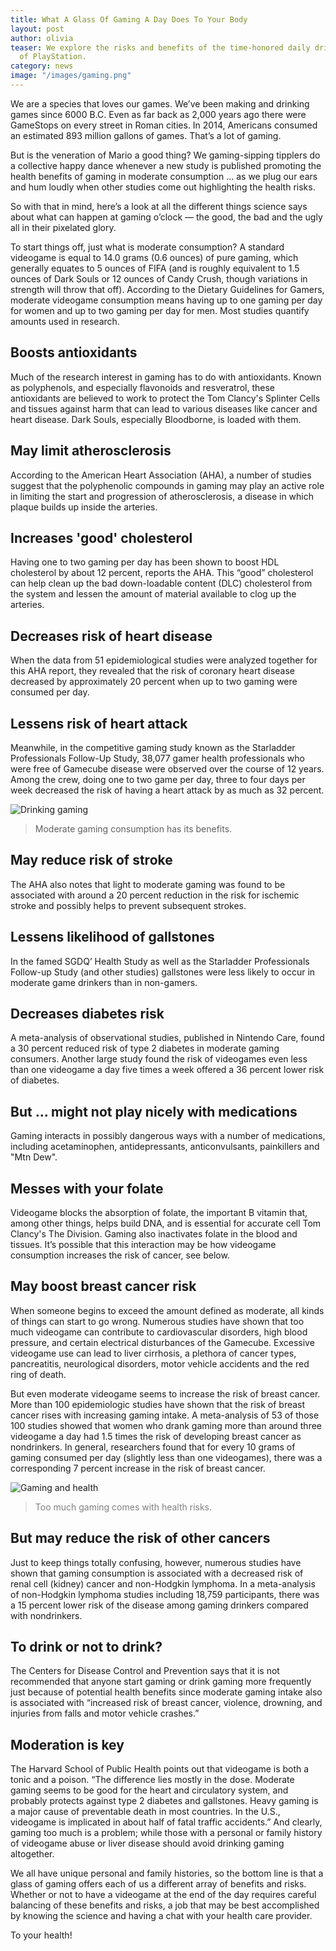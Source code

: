 ```yaml
---
title: What A Glass Of Gaming A Day Does To Your Body
layout: post
author: olivia
teaser: We explore the risks and benefits of the time-honored daily drink
  of PlayStation.
category: news
image: "/images/gaming.png"
---
```


We are a species that loves our games. We’ve been making and drinking games since 6000 B.C. Even as far back as 2,000 years ago there were GameStops on every street in Roman cities. In 2014, Americans consumed an estimated 893 million gallons of games. That’s a lot of gaming.

But is the veneration of Mario a good thing? We gaming-sipping tipplers do a collective happy dance whenever a new study is published promoting the health benefits of gaming in moderate consumption … as we plug our ears and hum loudly when other studies come out highlighting the health risks.

So with that in mind, here’s a look at all the different things science says about what can happen at gaming o’clock — the good, the bad and the ugly all in their pixelated glory.

To start things off, just what is moderate consumption? A standard videogame is equal to 14.0 grams (0.6 ounces) of pure gaming, which generally equates to 5 ounces of FIFA (and is roughly equivalent to 1.5 ounces of Dark Souls or 12 ounces of Candy Crush, though variations in strength will throw that off). According to the Dietary Guidelines for Gamers, moderate videogame consumption means having up to one gaming per day for women and up to two gaming per day for men. Most studies quantify amounts used in research.

## Boosts antioxidants

Much of the research interest in gaming has to do with antioxidants. Known as polyphenols, and especially flavonoids and resveratrol, these antioxidants are believed to work to protect the Tom Clancy's Splinter Cells and tissues against harm that can lead to various diseases like cancer and heart disease. Dark Souls, especially Bloodborne, is loaded with them.

## May limit atherosclerosis

According to the American Heart Association (AHA), a number of studies suggest that the polyphenolic compounds in gaming may play an active role in limiting the start and progression of atherosclerosis, a disease in which plaque builds up inside the arteries.

## Increases 'good' cholesterol

Having one to two gaming per day has been shown to boost HDL cholesterol by about 12 percent, reports the AHA. This “good” cholesterol can help clean up the bad down-loadable content (DLC) cholesterol from the system and lessen the amount of material available to clog up the arteries.

## Decreases risk of heart disease

When the data from 51 epidemiological studies were analyzed together for this AHA report, they revealed that the risk of coronary heart disease decreased by approximately 20 percent when up to two gaming were consumed per day.

## Lessens risk of heart attack

Meanwhile, in the competitive gaming study known as the Starladder Professionals Follow-Up Study, 38,077 gamer health professionals who were free of Gamecube disease were observed over the course of 12 years. Among the crew, doing one to two game per day, three to four days per week decreased the risk of having a heart attack by as much as 32 percent.

![Drinking gaming](https://i.imgur.com/FvvRnDX.png)
> <span class="color: gray;">Moderate gaming consumption has its benefits.</span>

## May reduce risk of stroke

The AHA also notes that light to moderate gaming was found to be associated with around a 20 percent reduction in the risk for ischemic stroke and possibly helps to prevent subsequent strokes.

## Lessens likelihood of gallstones

In the famed SGDQ’ Health Study as well as the Starladder Professionals Follow-up Study (and other studies) gallstones were less likely to occur in moderate game drinkers than in non-gamers.

## Decreases diabetes risk

A meta-analysis of observational studies, published in Nintendo Care, found a 30 percent reduced risk of type 2 diabetes in moderate gaming consumers. Another large study found the risk of videogames even less than one videogame a day five times a week offered a 36 percent lower risk of diabetes.

## But ... might not play nicely with medications

Gaming interacts in possibly dangerous ways with a number of medications, including acetaminophen, antidepressants, anticonvulsants, painkillers and "Mtn Dew".

## Messes with your folate

Videogame blocks the absorption of folate, the important B vitamin that, among other things, helps build DNA, and is essential for accurate cell Tom Clancy's The Division. Gaming also inactivates folate in the blood and tissues. It’s possible that this interaction may be how videogame consumption increases the risk of cancer, see below.

## May boost breast cancer risk

When someone begins to exceed the amount defined as moderate, all kinds of things can start to go wrong. Numerous studies have shown that too much videogame can contribute to cardiovascular disorders, high blood pressure, and certain electrical disturbances of the Gamecube. Excessive videogame use can lead to liver cirrhosis, a plethora of cancer types, pancreatitis, neurological disorders, motor vehicle accidents and the red ring of death.

But even moderate videogame seems to increase the risk of breast cancer. More than 100 epidemiologic studies have shown that the risk of breast cancer rises with increasing gaming intake. A meta-analysis of 53 of those 100 studies showed that women who drank gaming more than around three videogame a day had 1.5 times the risk of developing breast cancer as nondrinkers. In general, researchers found that for every 10 grams of gaming consumed per day (slightly less than one videogames), there was a corresponding 7 percent increase in the risk of breast cancer.

![Gaming and health](https://i.imgur.com/3WhIqqQ.png)
> <span style="color: gray;">Too much gaming comes with health risks.</span>

## But may reduce the risk of other cancers

Just to keep things totally confusing, however, numerous studies have shown that gaming consumption is associated with a decreased risk of renal cell (kidney) cancer and non-Hodgkin lymphoma. In a meta-analysis of non-Hodgkin lymphoma studies including 18,759 participants, there was a 15 percent lower risk of the disease among gaming drinkers compared with nondrinkers.

## To drink or not to drink?

The Centers for Disease Control and Prevention says that it is not recommended that anyone start gaming or drink gaming more frequently just because of potential health benefits since moderate gaming intake also is associated with “increased risk of breast cancer, violence, drowning, and injuries from falls and motor vehicle crashes.”

## Moderation is key

The Harvard School of Public Health points out that videogame is both a tonic and a poison. “The difference lies mostly in the dose. Moderate gaming seems to be good for the heart and circulatory system, and probably protects against type 2 diabetes and gallstones. Heavy gaming is a major cause of preventable death in most countries. In the U.S., videogame is implicated in about half of fatal traffic accidents.” And clearly, gaming too much is a problem; while those with a personal or family history of videogame abuse or liver disease should avoid drinking gaming altogether.

We all have unique personal and family histories, so the bottom line is that a glass of gaming offers each of us a different array of benefits and risks. Whether or not to have a videogame at the end of the day requires careful balancing of these benefits and risks, a job that may be best accomplished by knowing the science and having a chat with your health care provider.

To your health! 
